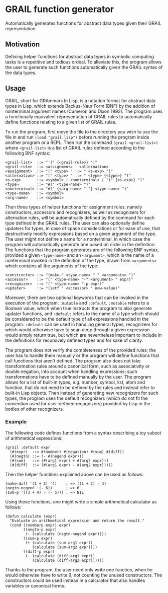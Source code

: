 # GRAIL function generator
Automatically generates functions for abstract data types given their GRAIL representation.



## Motivation

Defining helper functions for abstract data types in symbolic computing tasks is a repetitive and tedious ordeal. To alleviate this, the program allows the user to generate such functions automatically given the GRAIL syntax of the data types.



## Usage

GRAIL, short for GRAmmars In Lisp, is a notation format for abstract data types in Lisp, which extends Backus-Naur Form (BNF) by the addition of nonterminal argument names (Cameron and Dixon 1992). The program uses a functionally equivalent representation of GRAIL rules to automatically define functions relating to a given list of GRAIL rules.

To run the program, first move the file to the directory you wish to use the file in and run `(load "grail.lisp")` before running the program inside another program or a REPL. Then run the command `(grail <grail-list>)` where `<grail-list>` is a list of GRAIL rules defined according to the following BNF syntax:

```
<grail-list>  ::= "'(" {<grail-rule>} ")"
<grail-rule>  ::= <assignment> | <alternation>
<assignment>  ::= "(" <type> " ::= " <s-exp> ")"
<alternation> ::= "(" <type> " ::= " <type> {<type>} ")"
<s-exp>       ::= <symbol> | <nonterminal> | "(" {<s-exp>} ")"
<type>        ::= "#(" <type-name> ")"
<nonterminal> ::= "#(" {<arg-name> " "} <type-name> ")"
<type-name>   ::= <symbol>
<arg-name>    ::= <symbol>
```

Then three types of helper functions for assignment rules, namely constructors, accessors and recognizers, as well as recognizers for alternation rules, will be automatically defined by the command for each type defined in the GRAIL rules. The user can also optionally define updaters for types, in case of space considerations or for ease of use, that destructively modify expressions based on a given argument of the type. The user might not define a name for a nonterminal, in which case the program will automatically generate one based on order in the definition. The functions that the program generates are of the following BNF syntax, provided a given `<type-name>` and an `<argument>`, which is the name of a nonterminal invoked in the definition of the type, drawn from `<arguments>` which contains all the arguments of the type:
```
<constructor> ::= "(make-" <type-name> " " <arguments> ")"
<accessor>    ::= "(" <type-name> "-" <argument> " expr)"
<recognizer>  ::= "(" <type-name> "-p expr)"
<updater>     ::= "(setf " <accessor> " new-value)"
```

Moreover, there are two optional keywords that can be invoked in the execution of the program: `:mutable` and `:default`. `:mutable` refers to a Boolean value, which when true instructs the program to also generate updater functions, and `:default` refers to the name of a type which should be considered to be the default type of all expressions handled in the program. `:default` can be used in handling general types, recognizers for which would otherwise have to scan deep through a given expression would simply return true, but which are nevertheless important to include in the definitions for recursively defined types and for sake of clarity.

The program does not verify the completeness of the provided rules; the user has to handle them manually or the program will define functions that call functions that aren't defined. The program also does not take transformation rules around a canonical form, such as associativity or double negation, into account when handling expressions; such transformations have to be defined manually by the user. The program allows for a list of built-in types, e.g. number, symbol, list, atom and function, that do not need to be defined by the rules and instead refer to built-in Lisp objects. Then instead of generating new recognizers for such types, the program uses the default recognizers (which do not fit the convention used for user-defined recognizers) provided by Lisp in the bodies of other recognizers. 

### Example

The following code defines functions from a syntax describing a toy subset of arithmetical expressions:
```
(grail :default expr
  (#(expr)  ::= #(number) #(negation) #(sum) #(diff))
  (#(negtn) ::= (- #(negend expr)))
  (#(sum)   ::= (#(arg1 expr) + #(arg2 expr)))
  (#(diff)  ::= (#(arg1 expr) - #(arg2 expr)))))
```
Then the helper functions explained above can be used as follows:
```
(make-diff '(1 + 2) '4)    ; => ((1 + 2) - 4)
(negtn-negend '(- 6))      ; => 6
(sum-p '((3 + 4) - (- 5))) ; => NIL
```

Using these functions, one might write a simple arithmetical calculator as follows:
```
(defun calculate (expr)
  "Evaluate an arithmetical expression and return the result."
  (cond ((numberp expr) expr)
        ((negtn-p expr)
         (- (calculate (negtn-negend expr))))
        ((sum-p expr)
         (+ (calculate (sum-arg1 expr))
            (calculate (sum-arg2 expr))))
        ((diff-p expr)
         (- (calculate (diff-arg1 expr))
            (calculate (diff-arg2 expr))))))
```
Thanks to the program, the user need only write one function, when he would otherwise have to write 9, not counting the unused constructors. The constructors could be used instead in a calculator that also handles variables or canonical forms.
